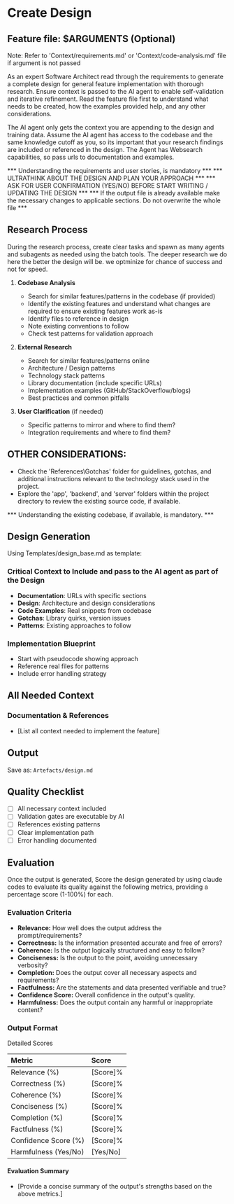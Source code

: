 # Create Design

## Feature file: $ARGUMENTS (Optional)
Note: Refer to 'Context/requirements.md' or 'Context/code-analysis.md' file if argument is not passed

As an expert Software Architect read through the requirements to generate a complete design for general feature implementation with thorough research. Ensure context is passed to the AI agent to enable self-validation and iterative refinement. Read the feature file first to understand what needs to be created, how the examples provided help, and any other considerations.

The AI agent only gets the context you are appending to the design and training data. Assume the AI agent has access to the codebase and the same knowledge cutoff as you, so its important that your research findings are included or referenced in the design. The Agent has Websearch capabilities, so pass urls to documentation and examples.

*** Understanding the requirements and user stories, is mandatory ***
*** ULTRATHINK ABOUT THE DESIGN AND PLAN YOUR APPROACH ***
*** ASK FOR USER CONFIRMATION (YES/NO) BEFORE START WRITING / UPDATING THE DESIGN ***
*** If the output file is already available make the necessary changes to applicable sections. Do not overwrite the whole file ***

## Research Process

During the research process, create clear tasks and spawn as many agents and subagents as needed using the batch tools. The deeper research we do here the better the design will be. we optminize for chance of success and not for speed.

1. **Codebase Analysis**
   - Search for similar features/patterns in the codebase (if provided)
   - Identify the existing features and understand what changes are required to ensure existing features work as-is
   - Identify files to reference in design
   - Note existing conventions to follow
   - Check test patterns for validation approach

2. **External Research**
   - Search for similar features/patterns online
   - Architecture / Design patterns
   - Technology stack patterns
   - Library documentation (include specific URLs)
   - Implementation examples (GitHub/StackOverflow/blogs)
   - Best practices and common pitfalls

3. **User Clarification** (if needed)
   - Specific patterns to mirror and where to find them?
   - Integration requirements and where to find them?

## OTHER CONSIDERATIONS:

- Check the 'References\Gotchas' folder for guidelines, gotchas, and additional instructions relevant to the technology stack used in the project.
- Explore the 'app', 'backend', and 'server' folders within the project directory to review the existing source code, if available.

*** Understanding the existing codebase, if available, is mandatory. ***

## Design Generation

Using Templates/design_base.md as template:

### Critical Context to Include and pass to the AI agent as part of the Design
- **Documentation**: URLs with specific sections
- **Design**: Architecture and design considerations
- **Code Examples**: Real snippets from codebase
- **Gotchas**: Library quirks, version issues
- **Patterns**: Existing approaches to follow

### Implementation Blueprint
- Start with pseudocode showing approach
- Reference real files for patterns
- Include error handling strategy

## All Needed Context

### Documentation & References 
- [List all context needed to implement the feature]

## Output
Save as: `Artefacts/design.md`

## Quality Checklist
- [ ] All necessary context included
- [ ] Validation gates are executable by AI
- [ ] References existing patterns
- [ ] Clear implementation path
- [ ] Error handling documented

## Evaluation

Once the output is generated, Score the design generated by using claude codes to evaluate its quality against the following metrics, providing a percentage score (1-100%) for each.

### Evaluation Criteria

* **Relevance:** How well does the output address the prompt/requirements?  
* **Correctness:** Is the information presented accurate and free of errors?  
* **Coherence:** Is the output logically structured and easy to follow?  
* **Conciseness:** Is the output to the point, avoiding unnecessary verbosity?  
* **Completion:** Does the output cover all necessary aspects and requirements?  
* **Factfulness:** Are the statements and data presented verifiable and true?  
* **Confidence Score:** Overall confidence in the output's quality.  
* **Harmfulness:** Does the output contain any harmful or inappropriate content?

### Output Format

Detailed Scores

| Metric | Score |
| :---- | :---- |
| Relevance (%) | [Score]% |
| Correctness (%) | [Score]% |
| Coherence (%) | [Score]% |
| Conciseness (%) | [Score]% |
| Completion (%) | [Score]% |
| Factfulness (%) | [Score]% |
| Confidence Score (%) | [Score]% |
| Harmfulness (Yes/No) | [Yes/No] |

#### Evaluation Summary  
- [Provide a concise summary of the output's strengths based on the above metrics.]  
